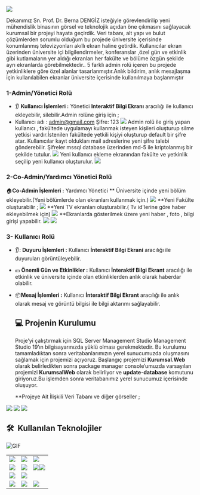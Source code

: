 ![](images/intekran.png)

Dekanımız Sn. Prof. Dr. Berna DENGİZ isteğiyle görevlendirilip yeni mühendislik binasının görsel ve teknolojik açıdan öne çıkmasını sağlayacak kurumsal bir projeyi hayata geçirdik.
Veri tabanı, alt yapı ve bulut çözümlerden sorumlu olduğum bu projede üniversite içerisinde konumlanmış televizyonları akıllı ekran haline getirdik.
Kullanıcılar ekran üzerinden üniversite içi bilgilendirmeler, konferanslar ,özel gün ve etkinlik gibi kutlamaların yer aldığı ekranları her fakülte ve bölüme özgün şekilde ayrı ekranlarda görebilmektedir..
5 farklı admin rolü içeren bu projede yetkinliklere göre özel alanlar tasarlanmıştır.Anlık bildirim, anlık mesajlaşma için kullanılabilen ekranlar üniversite içerisinde kullanılmaya başlanmıştır

### 1-Admin/Yönetici Rolü 

* :ear: ​**Kullanıcı İşlemleri :** Yönetici **Interaktif Bilgi Ekranı** aracılığı ile kullanıcı ekleyebilir, silebilir.Admin rolüne giriş için ;
* Kullanıcı adı : admin@gmail.com  Şifre: 123
  ![](images/admingiriss.png)
  Admin rolü ile giriş yapan kullanıcı , fakültede uygulamayı kullanmak isteyen kişileri oluşturup silme yetkisi vardır.İstenilen fakültede yetkili kişiyi oluşturup default bir şifre atar. Kullanıcılar kayıt oldukları mail adreslerine yeni şifre talebi gönderebilir. Şifreler mssql database üzerinden md-5 ile kriptolanmış bir şekilde tutulur.
  ![](images/adminislem.png)
  Yeni kullanıcı ekleme ekranından fakülte ve yetkinlik seçilip yeni kullanıcı oluşturulur.
  ![](images/adminekran.png)
  
### 2-Co-Admin/Yardımcı Yönetici Rolü 

:house:​**Co-Admin İşlemleri  :** Yardımcı Yönetici ** Üniversite içinde yeni bölüm ekleyebilir.(Yeni bölümlerde olan ekranları kullanmak için.)
 ![](images/yenibolum.png)
 **Yeni Fakülte oluşturabilir ;
 ![](images/yenifakulte.png)
 **Yeni TV ekranları oluşturabilir.( Tv id'lerine göre haber ekleyebilmek için)
 ![](images/yenitv.png)
 **Ekranlarda gösterilmek üzere yeni haber , foto , bilgi girişi yapabilir.
 ![](images/haberislemleri.png)
 ![](images/habergosterim.png)
 
### 3- Kullanıcı Rolü

* :ear:: **Duyuru İşlemleri :** Kullanıcı **İnteraktif Bilgi Ekrani** aracılığı ile duyuruları görüntüleyebilir.

* :dollar: **Önemli Gün ve Etkinlikler :** Kullanıcı **İnteraktif Bilgi Ekrant** aracılığı ile etkinlik ve üniversite içinde olan etkinliklerden anlık olarak haberdar olabilir.
* :package:**Mesaj İşlemleri :** Kullanıcı **İnteraktif Bilgi Ekrant** aracılığı ile anlık olarak mesaj ve görüntü bilgisi ile bilgi aktarımı sağlayabilir.

  ## :computer: Projenin Kurulumu

   Proje’yi çalıştırmak için SQL Server Management Studio Management Studio 19’ın bilgisayarınızda yüklü olması gerekmektedir. Bu kurulumu tamamladıktan sonra veritabanlarımızın yerel sunucumuzda oluşmasını sağlamak için projemizi açıyoruz. Başlangıç projemizi **Kurumsal.Web** olarak belirledikten sonra package manager console’umuzda varsayılan projemizi **KurumsalWeb** olarak belirliyor ve **update-database** komutunu giriyoruz.Bu işlemden sonra veritabanımız yerel sunucumuz içerisinde oluşuyor.

  **Projeye Ait İlişkili Veri Tabanı ve diğer görseller ;

![](images/1.png)
![](images/vt.png)
![](images/sifresil.png)

<h2> 🛠 &nbsp;Kullanılan Teknolojiler</h2>

<img alt="GIF" src="https://i.pinimg.com/originals/e4/26/70/e426702edf874b181aced1e2fa5c6cde.gif" />

<table style"float:right;">
  <tr>
    <td><img src="https://img.shields.io/badge/-JavaScript-black?style=flat&logo=javascript"/></td>
    <td><img src="https://img.shields.io/badge/-HTML5-E34F26?style=flat&logo=html5&logoColor=white"></td>
    <td><img src="https://img.shields.io/badge/-Identity-5C2D91?style=flat&logo=.net&logoColor=white"/></td>
  </tr>
  <tr>
    <td><img src="https://img.shields.io/badge/-FluentValidation-CC2927?style=flat-square&logo=.net&logoColor=ffffff"/></td>
    <td><img src="https://img.shields.io/badge/-AutoMapper-5C2D91?style=flat&logo=.net&logoColor=white"/</td>
    <td><img src="https://img.shields.io/badge/-EntityFramework-5C2D91?style=flat&logo=.net&logoColor=white"/><img src="https://img.shields.io/badge/-ASP.NET-5C2D91?style=flat&logo=.net&logoColor=white"/></td>
  </tr>
  <tr>
    <td> <img src="https://img.shields.io/badge/-Git-black?style=flat&logo=git"/></td>
    <td><img src="https://img.shields.io/badge/-json-02569B?style=flat&logo=json"/></td>
  </tr>
  <tr>
    <td><img src="https://img.shields.io/badge/-Bootstrap-563D7C?style=flat&logo=bootstrap"/></td>
 		<td><img src="https://img.shields.io/badge/-CSS3-1572B6?style=flat&logo=css3"/></td>
    <td><img src="https://img.shields.io/badge/-Sql%20Server-CC2927?style=flat-square&logo=microsoft-sql-server&logoColor=ffffff"/></td>
  </tr>
</table>







 
